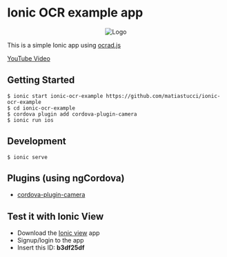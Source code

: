 # Ionic OCR example app

<p align="center">
  <img src="img/logo.png" alt="Logo"/>
</p>

This is a simple Ionic app using [ocrad.js](https://github.com/antimatter15/ocrad.js)

[YouTube Video](https://youtu.be/4KH0p0vxO8w)

## Getting Started
```
$ ionic start ionic-ocr-example https://github.com/matiastucci/ionic-ocr-example
$ cd ionic-ocr-example
$ cordova plugin add cordova-plugin-camera
$ ionic run ios
```

## Development
```
$ ionic serve
```

## Plugins (using ngCordova)
* [cordova-plugin-camera]

## Test it with Ionic View
* Download the [Ionic view] app
* Signup/login to the app
* Insert this ID: **b3df25df**

[Ionic view]:http://view.ionic.io/
[cordova-plugin-camera]:http://ngcordova.com/docs/plugins/camera/
